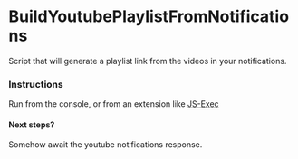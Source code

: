 # BuildYoutubePlaylistFromNotifications
Script that will generate a playlist link from the videos in your notifications.

### Instructions
Run from the console, or from an extension like [JS-Exec](https://chrome.google.com/webstore/detail/js-exec/caeimpdeapdimekjkkkggpibnlijlnka)


#### Next steps?
Somehow await the youtube notifications response.
